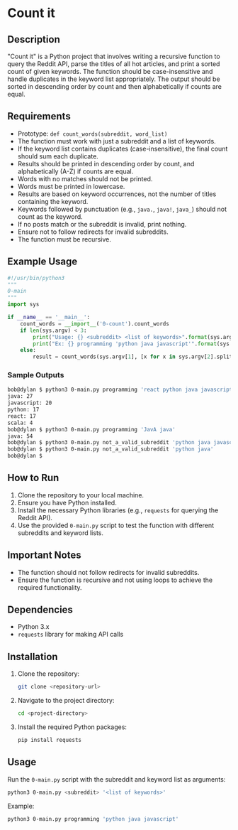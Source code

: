 # Count it

## Description

"Count it" is a Python project that involves writing a recursive function to query the Reddit API, parse the titles of all hot articles, and print a sorted count of given keywords. The function should be case-insensitive and handle duplicates in the keyword list appropriately. The output should be sorted in descending order by count and then alphabetically if counts are equal.

## Requirements

- Prototype: `def count_words(subreddit, word_list)`
- The function must work with just a subreddit and a list of keywords.
- If the keyword list contains duplicates (case-insensitive), the final count should sum each duplicate.
- Results should be printed in descending order by count, and alphabetically (A-Z) if counts are equal.
- Words with no matches should not be printed.
- Words must be printed in lowercase.
- Results are based on keyword occurrences, not the number of titles containing the keyword.
- Keywords followed by punctuation (e.g., `java.`, `java!`, `java_`) should not count as the keyword.
- If no posts match or the subreddit is invalid, print nothing.
- Ensure not to follow redirects for invalid subreddits.
- The function must be recursive.

## Example Usage

```python
#!/usr/bin/python3
"""
0-main
"""
import sys

if __name__ == '__main__':
    count_words = __import__('0-count').count_words
    if len(sys.argv) < 3:
        print("Usage: {} <subreddit> <list of keywords>".format(sys.argv[0]))
        print("Ex: {} programming 'python java javascript'".format(sys.argv[0]))
    else:
        result = count_words(sys.argv[1], [x for x in sys.argv[2].split()])
```

### Sample Outputs

```bash
bob@dylan $ python3 0-main.py programming 'react python java javascript scala no_results_for_this_one'
java: 27
javascript: 20
python: 17
react: 17
scala: 4
bob@dylan $ python3 0-main.py programming 'JavA java'
java: 54
bob@dylan $ python3 0-main.py not_a_valid_subreddit 'python java javascript scala no_results_for_this_one'
bob@dylan $ python3 0-main.py not_a_valid_subreddit 'python java'
bob@dylan $
```

## How to Run

1. Clone the repository to your local machine.
2. Ensure you have Python installed.
3. Install the necessary Python libraries (e.g., `requests` for querying the Reddit API).
4. Use the provided `0-main.py` script to test the function with different subreddits and keyword lists.

## Important Notes

- The function should not follow redirects for invalid subreddits.
- Ensure the function is recursive and not using loops to achieve the required functionality.

## Dependencies

- Python 3.x
- `requests` library for making API calls

## Installation

1. Clone the repository:
   ```bash
   git clone <repository-url>
   ```
2. Navigate to the project directory:
   ```bash
   cd <project-directory>
   ```
3. Install the required Python packages:
   ```bash
   pip install requests
   ```

## Usage

Run the `0-main.py` script with the subreddit and keyword list as arguments:
```bash
python3 0-main.py <subreddit> '<list of keywords>'
```

Example:
```bash
python3 0-main.py programming 'python java javascript'
```
